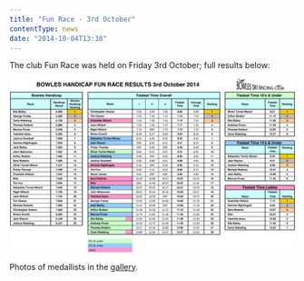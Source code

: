 ```yaml
---
title: "Fun Race - 3rd October"
contentType: news
date: "2014-10-04T13:38"
---
```


The club Fun Race was held on Friday 3rd October; full results below:

![handicap results](./Bowles_Handicap_2014_October_Results.jpg)

Photos of medallists in the [gallery](/gallery/2014/141003_handicap).